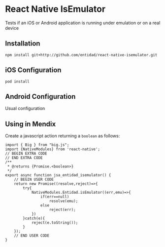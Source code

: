 # React Native IsEmulator
Tests if an iOS or Android application is running under emulation or on a real device

## Installation

```
npm install git+http://github.com/entidad/react-native-isemulator.git
```

## iOS Configuration
```
pod install
```

## Android Configuration
Usual configuration

## Using in Mendix
Create a javascript action returning a `boolean` as follows:

```
import { Big } from "big.js";
import {NativeModules} from 'react-native';
// BEGIN EXTRA CODE
// END EXTRA CODE
/**
 * @returns {Promise.<boolean>}
 */
export async function jsa_entidad_isemulator() {
	// BEGIN USER CODE
	return new Promise((resolve,reject)=>{
		try{
			NativeModules.Entidad.isEmulator((err,emu)=>{
				if(err==null)
					resolve(emu);
				else
					reject(err);
			})
		}catch(e){
			reject(e.toString());
		}
	});
	// END USER CODE
}
```
